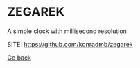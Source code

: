 # ZEGAREK
 
 A simple clock with millisecond resolution
 
 SITE: https://github.com/konradmb/zegarek

 [Go back](https://portable-linux-apps.github.io/apps.html)
